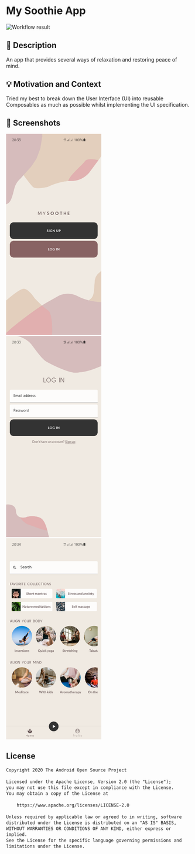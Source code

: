 # My Soothie App

<!--- Replace <OWNER> with your Github Username and <REPOSITORY> with the name of your repository. -->
<!--- You can find both of these in the url bar when you open your repository in github. -->
![Workflow result](https://github.com/shoanchikato/week-3-compose-challenge/workflows/Check/badge.svg)

## :scroll: Description

<!--- Describe your app in one or two sentences -->
An app that provides several ways of relaxation and restoring peace of mind.

## :bulb: Motivation and Context

<!--- Optionally point readers to interesting parts of your submission. -->
<!--- What are you especially proud of? -->
Tried my best to break down the User Interface (UI) into reusable Composables as much as possible
whilst implementing the UI specification.

## :camera_flash: Screenshots

<!-- You can add more screenshots here if you like -->
<img src="/results/screenshot_1.png" width="260">
&emsp;<img src="/results/screenshot_2.png" width="260">
&emsp;<img src="/results/screenshot_3.png" width="260">

## License

```
Copyright 2020 The Android Open Source Project

Licensed under the Apache License, Version 2.0 (the "License");
you may not use this file except in compliance with the License.
You may obtain a copy of the License at

    https://www.apache.org/licenses/LICENSE-2.0

Unless required by applicable law or agreed to in writing, software
distributed under the License is distributed on an "AS IS" BASIS,
WITHOUT WARRANTIES OR CONDITIONS OF ANY KIND, either express or implied.
See the License for the specific language governing permissions and
limitations under the License.
```